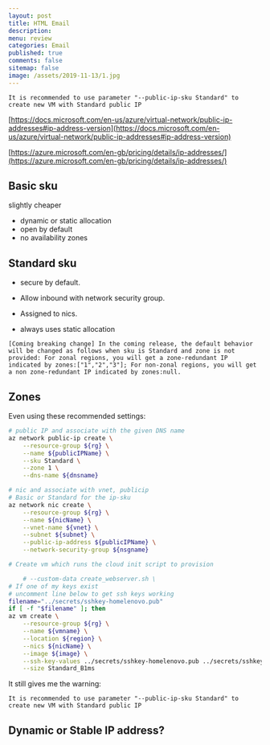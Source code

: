 ```yaml
---
layout: post
title: HTML Email 
description: 
menu: review
categories: Email 
published: true 
comments: false     
sitemap: false
image: /assets/2019-11-13/1.jpg
---
```


<!-- [![alt text](/assets/2020-10-12/db.jpg "Db from Caspar Camille Rubin on Unsplash")](https://unsplash.com/@casparrubin) -->


`It is recommended to use parameter "--public-ip-sku Standard" to create new VM with Standard public IP`

[https://docs.microsoft.com/en-us/azure/virtual-network/public-ip-addresses#ip-address-version](https://docs.microsoft.com/en-us/azure/virtual-network/public-ip-addresses#ip-address-version)




[https://azure.microsoft.com/en-gb/pricing/details/ip-addresses/](https://azure.microsoft.com/en-gb/pricing/details/ip-addresses/)

## Basic sku

slightly cheaper

- dynamic or static allocation
- open by default
- no availability zones

## Standard sku

- secure by default. 
- Allow inbound with network security group. 
- Assigned to nics.

- always uses static allocation

`[Coming breaking change] In the coming release, the default behavior will be changed as follows when sku is Standard and zone is not provided: For zonal regions, you will get a zone-redundant IP indicated by zones:["1","2","3"]; For non-zonal regions, you will get a non zone-redundant IP indicated by zones:null.`


 
## Zones

Even using these recommended settings:

```bash
# public IP and associate with the given DNS name
az network public-ip create \
    --resource-group ${rg} \
    --name ${publicIPName} \
    --sku Standard \
    --zone 1 \
    --dns-name ${dnsname}

# nic and associate with vnet, publicip
# Basic or Standard for the ip-sku
az network nic create \
    --resource-group ${rg} \
    --name ${nicName} \
    --vnet-name ${vnet} \
    --subnet ${subnet} \
    --public-ip-address ${publicIPName} \
    --network-security-group ${nsgname}

# Create vm which runs the cloud init script to provision 

    # --custom-data create_webserver.sh \
# If one of my keys exist 
# uncomment line below to get ssh keys working
filename="../secrets/sshkey-homelenovo.pub"
if [ -f "$filename" ]; then
az vm create \
    --resource-group ${rg} \
    --name ${vmname} \
    --location ${region} \
    --nics ${nicName} \
    --image ${image} \
    --ssh-key-values ../secrets/sshkey-homelenovo.pub ../secrets/sshkey-4790-1804.pub \
    --size Standard_B1ms
```

It still gives me the warning:

``It is recommended to use parameter "--public-ip-sku Standard" to create new VM with Standard public IP``


## Dynamic or Stable IP address?